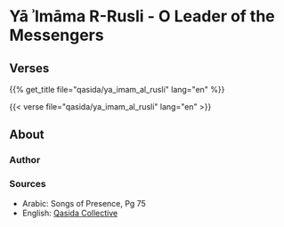 # Yā ʾImāma R-Rusli - O Leader of the Messengers

## Verses

{{% get_title  file="qasida/ya_imam_al_rusli" lang="en" %}}

{{< verse file="qasida/ya_imam_al_rusli" lang="en" >}}

## About

### Author

### Sources

- Arabic: Songs of Presence, Pg 75
- English: [Qasida Collective](https://desertechoblog.wordpress.com/2017/03/18/test-2/)
